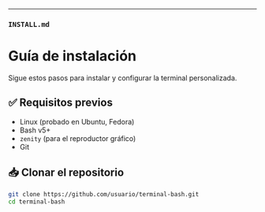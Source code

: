 
---

### `INSTALL.md`


# Guía de instalación

Sigue estos pasos para instalar y configurar la terminal personalizada.

## ✅ Requisitos previos

- Linux (probado en Ubuntu, Fedora)
- Bash v5+
- `zenity` (para el reproductor gráfico)
- Git

## 📥 Clonar el repositorio

```bash
git clone https://github.com/usuario/terminal-bash.git
cd terminal-bash
